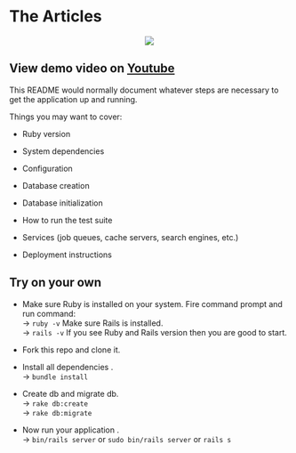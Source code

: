 # The Articles 
<p align="center">
<img align="center" src="https://user-images.githubusercontent.com/47265493/113168572-6a221180-9262-11eb-8020-798c5a74c3d4.gif" />
</p>

## View demo video on [Youtube](https://youtu.be/KQFe5_XvZv0)

This README would normally document whatever steps are necessary to get the
application up and running.

Things you may want to cover:

* Ruby version

* System dependencies

* Configuration

* Database creation

* Database initialization

* How to run the test suite

* Services (job queues, cache servers, search engines, etc.)

* Deployment instructions

## Try on your own 

- Make sure Ruby is installed on your system. Fire command prompt and run command:<br>
      -> `ruby -v` Make sure Rails is installed.<br>
      -> `rails -v` If you see Ruby and Rails version then you are good to start. 
  
- Fork this repo and clone it.

- Install all dependencies .<br>
      -> `bundle install` 
      
- Create db and migrate db.<br>
      -> `rake db:create`<br>
      -> `rake db:migrate`
      
- Now run your application .<br>
      -> `bin/rails server` or `sudo bin/rails server` or `rails s`






